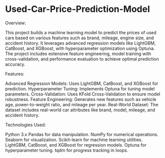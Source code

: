 # Used-Car-Price-Prediction-Model

Overview:

This project builds a machine learning model to predict the prices of used cars based on various features such as brand, mileage, engine size, and accident history. It leverages advanced regression models like LightGBM, CatBoost, and XGBoost, with hyperparameter optimization using Optuna. The project includes extensive feature engineering, model training with cross-validation, and performance evaluation to achieve optimal prediction accuracy.


Features:

Advanced Regression Models: Uses LightGBM, CatBoost, and XGBoost for prediction.
Hyperparameter Tuning: Implements Optuna for tuning model parameters.
Cross-Validation: Uses KFold Cross-Validation to ensure model robustness.
Feature Engineering: Generates new features such as vehicle age, power-to-weight ratio, and mileage per year.
Real-World Dataset: The dataset includes real-world car attributes like brand, model, mileage, and accident history.


Technologies Used:

Python 3.x
Pandas for data manipulation.
NumPy for numerical operations.
Seaborn for visualization.
Scikit-learn for machine learning utilities.
LightGBM, CatBoost, and XGBoost for regression models.
Optuna for hyperparameter tuning.
tqdm for progress tracking in loops.
